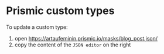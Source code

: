 # Prismic custom types

To update a custom type:

1. open https://artaufeminin.prismic.io/masks/blog_post.json/
2. copy the content of the `JSON editor` on the right
